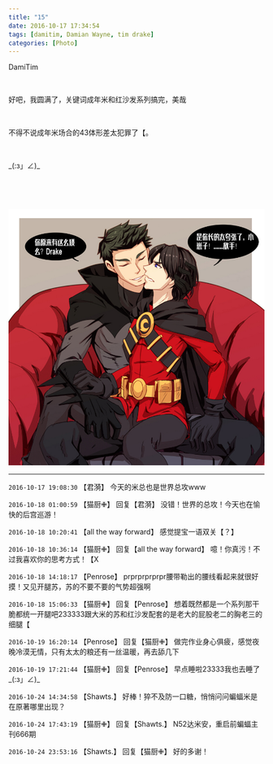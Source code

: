 ```yaml
---
title: "15"
date: 2016-10-17 17:34:54
tags: [damitim, Damian Wayne, tim drake]
categories: [Photo]
---
```


<p>DamiTim</p> 
<br /> 
<p>好吧，我圆满了，关键词成年米和红沙发系列搞完，美哉</p> 
<br /> 
<p>不得不说成年米场合的43体形差太犯罪了【。</p> 
<br /> 
<p>_(:з」∠)_</p> 
<br /> 
<p><br /></p>

![](https://raw.githubusercontent.com/alicewish/meowchain247/master/img_cVZNdzJtQk9JV2NpV0JUeElIS2h1cENrRXIwaXhrN2F2K2FQbkJJYUV3d2JaM2UxdGVzMnlnPT0.jpg)

---

`2016-10-17 19:08:30` 【君漪】 今天的米总也是世界总攻www

`2016-10-18 01:00:59` 【猫厨✙】 回复【君漪】 没错！世界的总攻！今天也在愉快的后宫巡游！

`2016-10-18 10:20:41` 【all the way forward】 感觉提宝一语双关【？】

`2016-10-18 10:36:14` 【猫厨✙】 回复【all the way forward】 噫！你真污！不过我喜欢你的思考方式！【X

`2016-10-18 14:18:17` 【Penrose】 prprprprprpr腰带勒出的腰线看起来就很好摸！又见开腿苏，苏的不要不要的气势超强啊

`2016-10-18 15:06:33` 【猫厨✙】 回复【Penrose】 想着既然都是一个系列那干脆都统一开腿吧233333跟大米的苏和红沙发配套的是老大的屁股老二的胸老三的细腿【

`2016-10-19 16:20:14` 【Penrose】 回复【猫厨✙】 做完作业身心俱疲，感觉夜晚冷漠无情，只有太太的粮还有一丝温暖，再去舔几下

`2016-10-19 17:21:44` 【猫厨✙】 回复【Penrose】 早点睡啦23333我也去睡了\_(:з」∠)\_

`2016-10-24 14:34:58` 【Shawts.】 好棒！猝不及防一口糖，悄悄问问蝙蝠米是在原著哪里出现？

`2016-10-24 17:43:19` 【猫厨✙】 回复【Shawts.】 N52达米安，重启前蝙蝠主刊666期

`2016-10-24 23:53:16` 【Shawts.】 回复【猫厨✙】 好的多谢！
